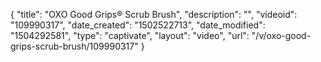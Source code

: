 {
    "title": "OXO Good Grips&reg; Scrub Brush",
    "description": "",
    "videoid": "109990317",
    "date_created": "1502522713",
    "date_modified": "1504292581",
    "type": "captivate",
    "layout": "video",
    "url": "\/v\/oxo-good-grips-scrub-brush\/109990317"
}